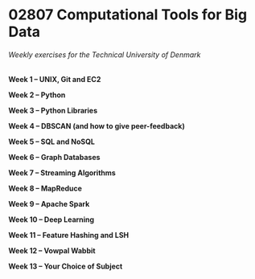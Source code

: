 # 02807 Computational Tools for Big Data
###### Weekly exercises for the Technical University of Denmark

**Week 1 – UNIX, Git and EC2**

**Week 2 – Python**

**Week 3 – Python Libraries**

**Week 4 – DBSCAN (and how to give peer-feedback)**

**Week 5 – SQL and NoSQL**

**Week 6 – Graph Databases**

**Week 7 – Streaming Algorithms**

**Week 8 – MapReduce**

**Week 9 – Apache Spark**

**Week 10 – Deep Learning**

**Week 11 – Feature Hashing and LSH**

**Week 12 – Vowpal Wabbit**

**Week 13 – Your Choice of Subject**
